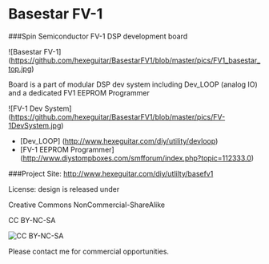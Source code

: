 Basestar FV-1
========

###Spin Semiconductor FV-1 DSP development board

![Basestar FV-1] (https://github.com/hexeguitar/BasestarFV1/blob/master/pics/FV1_basestar_top.jpg)

Board is a part of modular DSP dev system including Dev_LOOP (analog IO) and a dedicated FV1 EEPROM Programmer

![FV-1 Dev System] (https://github.com/hexeguitar/BasestarFV1/blob/master/pics/FV-1DevSystem.jpg)

* [Dev_LOOP] (http://www.hexeguitar.com/diy/utility/devloop)
* [FV-1 EEPROM Programmer] (http://www.diystompboxes.com/smfforum/index.php?topic=112333.0)

###Project Site: http://www.hexeguitar.com/diy/utlilty/basefv1

License:  design is released under 

Creative Commons NonCommercial-ShareAlike 

CC BY-NC-SA

![CC BY-NC-SA](http://i.creativecommons.org/l/by-nc-sa/3.0/88x31.png)

Please contact me for commercial opportunities. 
